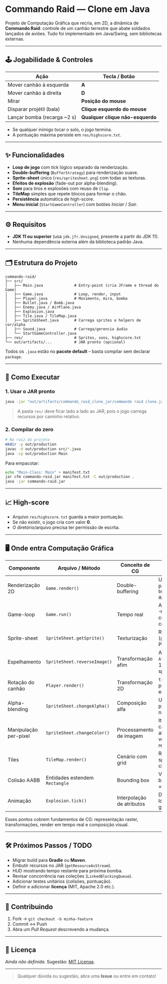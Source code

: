 # Commando Raid — Clone em Java

Projeto de Computação Gráfica que recria, em 2D, a dinâmica de **Commando Raid**: controle de um canhão terrestre que abate soldados lançados de aviões. Tudo foi implementado em Java/Swing, sem bibliotecas externas.

---

## 🕹️ Jogabilidade & Controles

| Ação                         | Tecla / Botão                    |
| ---------------------------- | -------------------------------- |
| Mover canhão à esquerda      | **A**                            |
| Mover canhão à direita       | **D**                            |
| Mirar                        | **Posição do mouse**             |
| Disparar projétil (bala)     | **Clique esquerdo do mouse**     |
| Lançar bomba (recarga \~2 s) | **Qualquer clique não-esquerdo** |

* Se qualquer inimigo tocar o solo, o jogo termina.
* A pontuação máxima persiste em `res/highscore.txt`.

---

## ✨ Funcionalidades

* **Loop de jogo** com *tick* lógico separado da renderização.
* **Double-buffering** (`BufferStrategy`) para renderização suave.
* **Sprite-sheet** único (`res/spritesheet.png`) com todas as texturas.
* **Efeitos de explosão** (fade-out por alpha-blending).
* **Som** para tiros e explosões com reuso de `Clip`.
* **TileMap** simples que repete blocos para formar o chão.
* **Persistência** automática de high-score.
* **Menu inicial** (`StartGameController`) com botões *Iniciar* / *Sair*.

---

## ⚙️ Requisitos

* **JDK 11 ou superior**
  (usa `jdk.jfr.Unsigned`, presente a partir do JDK 11).
* Nenhuma dependência externa além da biblioteca padrão Java.

---

## 🗂️ Estrutura do Projeto

```
commando-raid/
├── src/
│   ├── Main.java              # Entry-point (cria JFrame e thread do Game)
│   ├── Game.java              # Loop, render, input
│   ├── Player.java            # Movimento, mira, bomba
│   ├── Bullet.java / Bomb.java
│   ├── Enemy.java / AirPlane.java
│   ├── Explosion.java
│   ├── Tile.java / TileMap.java
│   ├── SpriteSheet.java       # Carrega sprites e helpers de cor/alpha
│   ├── Sound.java             # Carrega/gerencia áudio
│   └── StartGameController.java
├── res/                       # Sprites, sons, highscore.txt
└── out/artifacts/...          # JAR pronto (opcional)
```

Todos os `.java` estão no **pacote default** – basta compilar sem declarar `package`.

---

## 🚀 Como Executar

### 1. Usar o JAR pronto

```bash
java -jar "out/artifacts/commando_raid_clone_jar/commando raid clone.jar"
```

> A pasta `res/` deve ficar lado a lado ao JAR, pois o jogo carrega recursos por caminho relativo.

### 2. Compilar do zero

```bash
# Na raiz do projeto
mkdir -p out/production
javac -d out/production src/*.java
java -cp out/production Main
```

Para empacotar:

```bash
echo "Main-Class: Main" > manifest.txt
jar cfm commando-raid.jar manifest.txt -C out/production .
java -jar commando-raid.jar
```

---

## 📈 High-score

* Arquivo `res/highscore.txt` guarda a maior pontuação.
* Se não existir, o jogo cria com valor **0**.
* O diretório/arquivo precisa ter permissão de escrita.

---

## 🖥️ Onde entra Computação Gráfica

| Componente            | Arquivo / Método               | Conceito de CG            | Descrição                                                                                  |
| --------------------- | ------------------------------ | ------------------------- | ------------------------------------------------------------------------------------------ |
| Renderização 2D       | `Game.render()`                | Double-buffering          | Usa `BufferStrategy` para eliminar flicker; `bufferStrategy.show()` após desenhar.         |
| Game-loop             | `Game.run()`                   | Tempo real                | Atualiza lógica (`tick`) → desenha (`render`) com alvo de FPS constante.                   |
| Sprite-sheet          | `SpriteSheet.getSprite()`      | Texturização              | Recorta sub-imagens (`getSubimage`) de um PNG único.                                       |
| Espelhamento          | `SpriteSheet.reverseImage()`   | Transformação afim        | Aplica `AffineTransform` (-1, 1) para inverter sprites de inimigos.                        |
| Rotação do canhão     | `Player.render()`              | Transformação 2D          | `translate` → `rotate` para orientar o tubo em direção ao mouse.                           |
| Alpha-blending        | `SpriteSheet.changeAlpha()`    | Composição alfa           | Usa `AlphaComposite` para gerar fade-out na explosão.                                      |
| Manipulação per-pixel | `SpriteSheet.changeColor()`    | Processamento de imagem   | Itera pixels, altera canais RGB mantendo alfa (ex.: canhão fica vermelho durante recarga). |
| Tiles                 | `TileMap.render()`             | Cenário com grid          | Repete pequenos sprites para formar o chão.                                                |
| Colisão AABB          | Entidades estendem `Rectangle` | Bounding box              | Verifica interseção bala × inimigo, bomba × jogador etc.                                   |
| Animação              | `Explosion.tick()`             | Interpolação de atributos | Diminui opacidade ao longo do tempo gerando efeito visual.                                 |

Esses pontos cobrem fundamentos de CG: representação raster, transformações, render em tempo real e composição visual.

---

## 🛠️ Próximos Passos / TODO

* Migrar build para **Gradle** ou **Maven**.
* Embutir recursos no JAR (`getResourceAsStream`).
* HUD mostrando tempo restante para próxima bomba.
* Revisar concorrência nas coleções (`LinkedBlockingQueue`).
* Adicionar testes unitários (colisões, pontuação).
* Definir e adicionar **licença** (MIT, Apache 2.0 etc.).

---

## 🤝 Contribuindo

1. Fork → `git checkout -b minha-feature`
2. Commit ↔ Push
3. Abra um *Pull Request* descrevendo a mudança.

---

## 📄 Licença

*Ainda não definida.* Sugestão: [MIT License](https://opensource.org/licenses/MIT).

---

> Qualquer dúvida ou sugestão, abra uma **Issue** ou entre em contato!
